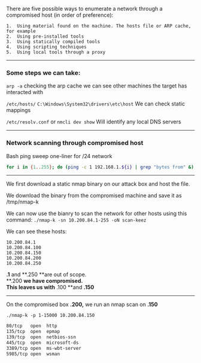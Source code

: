 There are five possible ways to enumerate a network through a compromised host (in order of preference):

```
1.  Using material found on the machine. The hosts file or ARP cache, for example   
2.  Using pre-installed tools     
3.  Using statically compiled tools
4.  Using scripting techniques
5.  Using local tools through a proxy
```

---

### Some steps we can take:

`arp -a` checking the arp cache we can see other machines the target has interacted with

`/etc/hosts/`
`C:\Windows\System32\drivers\etc\host`
We can check static mappings

`/etc/resolv.conf` or `nmcli dev show`
Will identify any local DNS servers

---

### Network scanning through compromised host

Bash ping sweep one-liner for /24 network
```bash
for i in {1..255}; do (ping -c 1 192.168.1.${i} | grep "bytes from" &); done
```

---


We first download a static nmap binary on our attack box and host the file.

We download the binary from the compromised machine and save it as /tmp/nmap-k

We can now use the bianry to scan the network for other hosts using this command:
`./nmap-k -sn 10.200.84.1-255 -oN scan-keez`

We can see these hosts:
```
10.200.84.1
10.200.84.100
10.200.84.150
10.200.84.200
10.200.84.250
```

**.1** and **.250 **are out of scope. \
**.200 **we have compromised.\
This leaves us with** .100 **and **.150**

---

On the compromised box **.200,** we run an nmap scan on **.150**

`./nmap-k -p 1-15000 10.200.84.150`


```bash
80/tcp   open  http
135/tcp  open  epmap
139/tcp  open  netbios-ssn
445/tcp  open  microsoft-ds
3389/tcp open  ms-wbt-server
5985/tcp open  wsman
```



